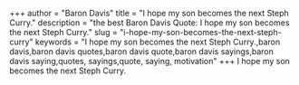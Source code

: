 +++
author = "Baron Davis"
title = "I hope my son becomes the next Steph Curry."
description = "the best Baron Davis Quote: I hope my son becomes the next Steph Curry."
slug = "i-hope-my-son-becomes-the-next-steph-curry"
keywords = "I hope my son becomes the next Steph Curry.,baron davis,baron davis quotes,baron davis quote,baron davis sayings,baron davis saying,quotes, sayings,quote, saying, motivation"
+++
I hope my son becomes the next Steph Curry.
